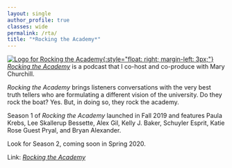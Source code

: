 ```yaml
---
layout: single
author_profile: true
classes: wide
permalink: /rta/
title: "*Rocking the Academy*"
---
```


[![Logo for Rocking the Academy](../assets/images/rta-small.jpg){:style="float: right; margin-left: 3px;"}](https://rocking-the-academy.simplecast.com/) [_Rocking the Academy_](https://rocking-the-academy.simplecast.com/) is a podcast that I co-host and co-produce with Mary Churchill.

_Rocking the Academy_ brings listeners conversations with the very best truth tellers who are formulating a different vision of the university. Do they rock the boat? Yes. But, in doing so, they rock the academy.

Season 1 of _Rocking the Academy_ launched in Fall 2019 and features Paula Krebs, Lee Skallerup Bessette, Alex Gil, Kelly J. Baker, Schuyler Esprit, Katie Rose Guest Pryal, and Bryan Alexander.

Look for Season 2, coming soon in Spring 2020.

Link: [_Rocking the Academy_](https://rocking-the-academy.simplecast.com/)
